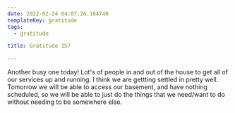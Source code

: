 ```yaml
---
date: 2022-02-24 04:07:26.104740
templateKey: gratitude
tags:
  - gratitude

title: Gratitude 157

---
```


Another busy one today!  Lot's of people in and out of the house to get
all of our services up and running.  I think we are gettting settled in
pretty well.  Tomorrow we will be able to access our basement, and have
nothing scheduled, so we will be able to just do the things that we
need/want to do without needing to be somewhere else.
